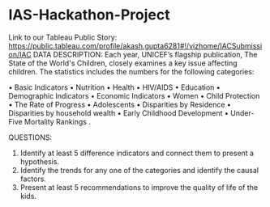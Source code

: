 # IAS-Hackathon-Project
Link to our Tableau Public Story: https://public.tableau.com/profile/akash.gupta6281#!/vizhome/IACSubmission/IAC
DATA DESCRIPTION:
Each year, UNICEF’s flagship publication, The State of the World's Children, closely examines
a key issue affecting children. The statistics includes the numbers for the following
categories:

• Basic Indicators
• Nutrition
• Health
• HIV/AIDS
• Education
• Demographic Indicators
• Economic Indicators
• Women
• Child Protection
• The Rate of Progress
• Adolescents
• Disparities by Residence
• Disparities by household wealth
• Early Childhood Development
• Under-Five Mortality Rankings
.

QUESTIONS:
1. Identify at least 5 difference indicators and connect them to present a hypothesis.
2. Identify the trends for any one of the categories and identify the causal factors.
3. Present at least 5 recommendations to improve the quality of life of the kids.
